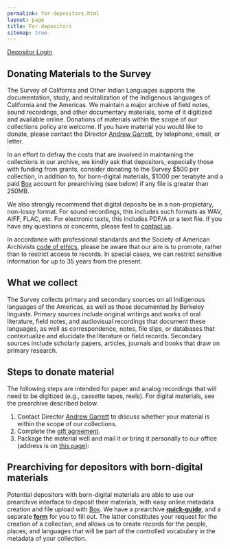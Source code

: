 ```yaml
---
permalink: for-depositors.html
layout: page
title: For depositors
sitemap: true
---
```


<a href="https://cla.berkeley.edu/pa" class="button">Depositor Login</a>

## Donating Materials to the Survey

The Survey of California and Other Indian Languages supports the documentation, study, and revitalization of the Indigenous languages of California and the Americas. We maintain a major archive of field notes, sound recordings, and other documentary materials, some of it digitized and available online. Donations of materials within the scope of our collections policy are welcome. If you have material you would like to donate, please contact the Director [Andrew Garrett](http://linguistics.berkeley.edu/~garrett/), by telephone, email, or letter.

In an effort to defray the costs that are involved in maintaining the collections in our archive, we kindly ask that depositors, especially those with funding from grants, consider donating to the Survey $500 per collection, in addition to, for born-digital materials, $1000 per terabyte and a paid [Box](https://www.box.com/home) account for prearchiving (see below) if any file is greater than 250MB.

We also strongly recommend that digital deposits be in a non-propietary, non-lossy format. For sound recordings, this includes such formats as WAV, AIFF, FLAC, etc. For electronic texts, this includes PDF/A or a text file. If you have any questions or concerns, please feel to <a target="_blank" class="small-button" href="mailto: scoil-ling@berkeley.edu">contact us</a>.

In accordance with professional standards and the Society of American Archivists [code of ethics](http://www2.archivists.org/statements/saa-core-values-statement-and-code-of-ethics), please be aware that our aim is to promote, rather than to restrict access to records. In special cases, we can restrict sensitive information for up to 35 years from the present.

## What we collect

The Survey collects primary and secondary sources on all Indigenous languages of the Americas, as well as those documented by Berkeley linguists. Primary sources include original writings and works of oral literature, field notes, and audiovisual recordings that document these languages, as well as correspondence, notes, file slips, or databases that contextualize and elucidate the literature or field records. Secondary sources include scholarly papers, articles, journals and books that draw on primary research.            

## Steps to donate material

The following steps are intended for paper and analog recordings that will need to be digitized (e.g., cassette tapes, reels). For digital materials, see the prearchive described below.


1. Contact Director [Andrew Garrett](http://linguistics.berkeley.edu/~garrett/) to discuss whether your material is within the scope of our collections.
1. Complete the [gift agreement](https://berkeley.box.com/v/survey-gift-agreement).
1. Package the material well and mail it or bring it personally to our office (address is on [this page](give.html)):

## Prearchiving for depositors with born-digital materials

Potential depositors with born-digital materials are able to use our prearchive interface to deposit their materials, with easy online metadata creation and file upload with [Box](https://www.box.com/home). We have a prearchive **[quick-guide](https://berkeley.box.com/v/prearchive-quick-guide)**, and a separate **[form](https://goo.gl/forms/VGfFDyMxNyFr6lIl1)** for you to fill out. The latter constitutes your request for the creation of a collection, and allows us to create records for the people, places, and languages that will be part of the controlled vocabulary in the metadata of your collection.
